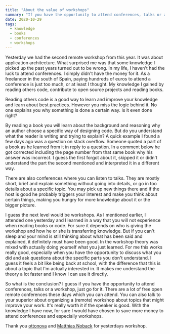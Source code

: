 ```yaml
---
title: "About the value of workshops"
summary: "If you have the opportunity to attend conferences, talks or a workshop, just go for it!"
date: 2020-10-29
tags:
  - knowledge
  - books
  - conferences
  - workshops
---
```


Yesterday we had the second remote workshop from this year. It was about application architecture. What surprised me was that some knowledge I picked up the past years turned out to be wrong. In my life, I haven't had the luck to attend conferences. I simply didn't have the money for it. As a freelancer in the south of Spain, paying hundreds of euros to attend a conference is just too much, or at least I thought. My knowledge I gained by reading others code, contribute to open source projects and reading books.

Reading others code is a good way to learn and improve your knowledge and learn about best practices. However you miss the logic behind it. No one explains you why something is done a certain way. Is it even done right?

By reading a book you will learn about the background and reasoning why an author choose a specific way of designing code. But do you understand what the reader is writing and trying to explain? A quick example I found a few days ago was a question on stack overflow. Someone quoted a part of a book as he learned from it in reply to a question. In a comment below he got corrected including the page number from that same book why his answer was incorrect. I guess the first forgot about it, skipped it or didn't understand the part the second mentioned and interpreted it in a different way.

There are also conferences where you can listen to talks. They are mostly short, brief and explain something without going into details, or go in too details about a specific topic. You may pick up new things there and if the host is good he probably triggers your interest and make you think about certain things, making you hungry for more knowledge about it or the bigger picture.

I guess the next level would be workshops. As I mentioned earlier, I attended one yesterday and I learned in a way that you will not experience when reading books or code. For sure it depends on who is giving the workshop and how he or she is transferring knowledge. But if you can't sleep and your mind is still thinking about what has been said and explained, it definitely must have been good. In the workshop theory was mixed with actually doing yourself what you just learned. For me this works really good, especially when you have the opportunity to discuss what you did and ask questions about the specific parts you don't understand. I guess it feels a bit like being back at school, with the difference that this is about a topic that I'm actually interested in. It makes me understand the theory a lot faster and I know I can use it directly.

So what is the conclusion? I guess if you have the opportunity to attend conferences, talks or a workshop, just go for it. There are a lot of free open remote conferences these days which you can attend. You can also talk to your superior about organizing a (remote) workshop about topics that might improve your work. It's really worth it if the speaker is good. With the knowledge I have now, for sure I would have chosen to save more money to attend conferences and especially workshops.

Thank you [ottonova](https://ottonova.tech/) and [Matthias Noback](https://matthiasnoback.nl/) for yesterdays workshop.
